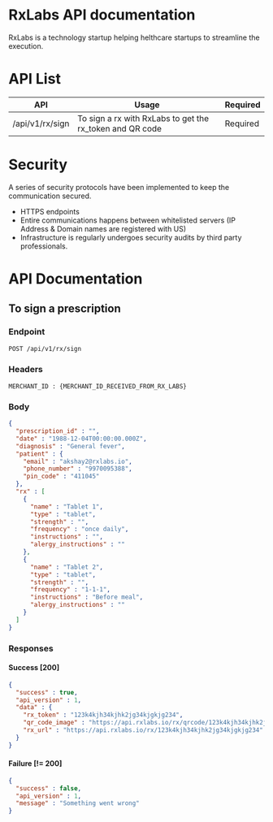 # RxLabs API documentation 

RxLabs is a technology startup helping helthcare startups to streamline the execution.

# API List
API | Usage | Required
----|-------|--------- 
/api/v1/rx/sign | To sign a rx with RxLabs to get the rx_token and QR code | Required

# Security
A series of security protocols have been implemented to keep the communication secured.
* HTTPS endpoints
* Entire communications happens between whitelisted servers (IP Address & Domain names are registered with US)
* Infrastructure is regularly undergoes security audits by third party professionals.

# API Documentation

## To sign a prescription
### Endpoint
```xml
POST /api/v1/rx/sign
```
### Headers
```
MERCHANT_ID : {MERCHANT_ID_RECEIVED_FROM_RX_LABS}
```
### Body
```json
{
  "prescription_id" : "",
  "date" : "1988-12-04T00:00:00.000Z",
  "diagnosis" : "General fever",
  "patient" : {
    "email" : "akshay2@rxlabs.io",
    "phone_number" : "9970095388",
    "pin_code" : "411045"
  },
  "rx" : [
    {
      "name" : "Tablet 1",
      "type" : "tablet",
      "strength" : "",
      "frequency" : "once daily",
      "instructions" : "",
      "alergy_instructions" : ""
    },
    {
      "name" : "Tablet 2",
      "type" : "tablet", 
      "strength" : "",
      "frequency" : "1-1-1",
      "instructions" : "Before meal",
      "alergy_instructions" : ""
    }
  ]
}
```
### Responses
#### Success [200]
```json
{
  "success" : true,
  "api_version" : 1,
  "data" : {
    "rx_token" : "123k4kjh34kjhk2jg34kjgkjg234",
    "qr_code_image" : "https://api.rxlabs.io/rx/qrcode/123k4kjh34kjhk2jg34kjgkjg234",
    "rx_url" : "https://api.rxlabs.io/rx/123k4kjh34kjhk2jg34kjgkjg234"
  }
}
```
#### Failure [!= 200]
```json
{
  "success" : false,
  "api_version" : 1,
  "message" : "Something went wrong"
}
```
